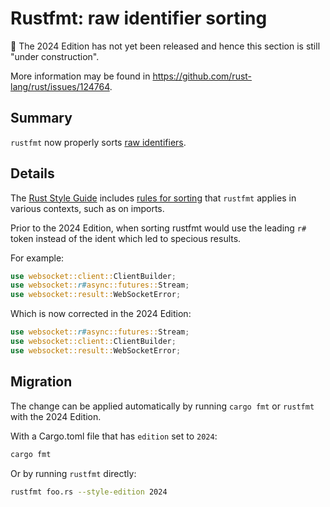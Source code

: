 # Rustfmt: raw identifier sorting

🚧 The 2024 Edition has not yet been released and hence this section is still "under construction".

More information may be found in <https://github.com/rust-lang/rust/issues/124764>.

## Summary

`rustfmt` now properly sorts [raw identifiers].

[raw identifiers]: https://doc.rust-lang.org/rust-by-example/compatibility/raw_identifiers.html

## Details

The [Rust Style Guide] includes [rules for sorting][sorting] that `rustfmt` applies in various contexts, such as on imports.

Prior to the 2024 Edition, when sorting rustfmt would use the leading `r#` token instead of the ident which led to specious results.

For example:

```rust
use websocket::client::ClientBuilder;
use websocket::r#async::futures::Stream;
use websocket::result::WebSocketError;
```

Which is now corrected in the 2024 Edition:

```rust
use websocket::r#async::futures::Stream;
use websocket::client::ClientBuilder;
use websocket::result::WebSocketError;
```

[Rust Style Guide]: https://doc.rust-lang.org/nightly/style-guide/index.html
[sorting]: https://doc.rust-lang.org/stable/style-guide/index.html?highlight=sort#sorting

## Migration

The change can be applied automatically by running `cargo fmt` or `rustfmt` with the 2024 Edition.

With a Cargo.toml file that has `edition` set to `2024`:

```sh
cargo fmt
```

Or by running `rustfmt` directly:

```sh
rustfmt foo.rs --style-edition 2024
```
